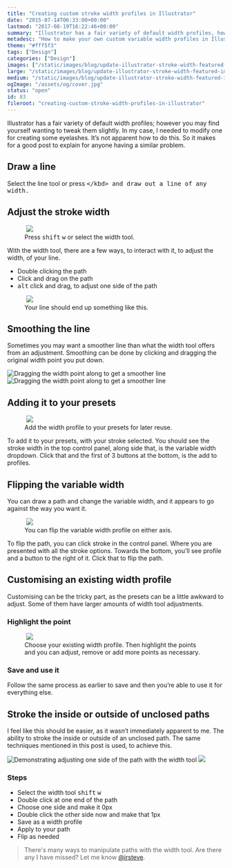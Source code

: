 ```yaml
---
title: "Creating custom stroke width profiles in Illustrator"
date: "2015-07-14T06:33:00+00:00"
lastmod: "2017-08-19T16:22:46+00:00"
summary: "Illustrator has a fair variety of default width profiles, however you may find yourself wanting to tweak them slightly. In my case I needed to tweak one, for creating some eyelashes. It’s not apparent how to do this. So it makes for a good post to explain for anyone having a similar problem."
metadesc: "How to make your own custom variable width profiles in Illustrator. Handy for adding a stroke to the inside or outside of an unclosed path or hair for brushes."
theme: "#fff5f3"
tags: ["Design"]
categories: ["Design"]
images: ["/static/images/blog/update-illustrator-stroke-width-featured-image%402x.png"]
large: "/static/images/blog/update-illustrator-stroke-width-featured-image%402x.png"
medium: "/static/images/blog/update-illustrator-stroke-width-featured-image-medium%402x.png"
ogImage: "/assets/og/cover.jpg"
status: "open"
id: 83
fileroot: "creating-custom-stroke-width-profiles-in-illustrator"
---
```


Illustrator has a fair variety of default width profiles; however you may find yourself wanting to tweak them slightly. In my case, I needed to modify one for creating some eyelashes. It’s not apparent how to do this. So it makes for a good post to explain for anyone having a similar problem.

## Draw a line
Select the line tool or press <kbd>\</kbd> and draw out a line of any width.

## Adjust the stroke width
<figure>
<img data-src="/static/images/blog/illustrator-stroke-width-tool@2x1.png" class="lazyload">
<noscript>
<Image src="/static/images/blog/illustrator-stroke-width-tool@2x1.png" width={738} height={492} />
</noscript>
<figcaption>
Press <kbd>shift</kbd> <kbd>w</kbd> or select the width tool.
</figcaption>
</figure>

With the width tool, there are a few ways, to interact with it, to adjust the width, of your line.

- Double clicking the path
- Click and drag on the path
- <kbd>alt</kbd> click and drag, to adjust one side of the path

<figure>
<img data-src="/static/images/blog/illustrator-stroke-width-example@2x.png" class="lazyload">
<noscript>
<Image src="/static/images/blog/illustrator-stroke-width-example@2x.png" width={738} height={492} />
</noscript>
<figcaption>
Your line should end up something like this.
</figcaption>
</figure>

## Smoothing the line
Sometimes you may want a smoother line than what the width tool offers from an adjustment. Smoothing can be done by clicking and dragging the original width point you put down.

<div>
<img data-src="/static/images/blog/width-smoothing.gif" alt="Dragging the width point along to get a smoother line" class="lazyload">
<noscript>
<Image src="/static/images/blog/width-smoothing.gif" alt="Dragging the width point along to get a smoother line" width={738} height={492} />
</noscript>
</div>

## Adding it to your presets
<figure>
<img data-src="/static/images/blog/width-adding-preset.gif" class="lazyload">
<noscript>
<Image src="/static/images/blog/width-adding-preset.gif" width={738} height={492} />
</noscript>
<figcaption>
Add the width profile to your presets for later reuse.
</figcaption>
</figure>

To add it to your presets, with your stroke selected. You should see the stroke width in the top control panel, along side that, is the variable width dropdown. Click that and the first of 3 buttons at the bottom, is the add to profiles.

## Flipping the variable width
You can draw a path and change the variable width, and it appears to go against the way you want it.

<figure>
<img data-src="/static/images/blog/flipping.gif" class="lazyload">
<noscript>
<Image src="/static/images/blog/flipping.gif" width={738} height={492} />
</noscript>
<figcaption>
You can flip the variable width profile on either axis.
</figcaption>
</figure>

To flip the path, you can click stroke in the control panel. Where you are presented with all the stroke options. Towards the bottom, you’ll see profile and a button to the right of it. Click that to flip the path.

## Customising an existing width profile
Customising can be the tricky part, as the presets can be a little awkward to adjust. Some of them have larger amounts of width tool adjustments.

### Highlight the point
<figure>
<img data-src="/static/images/blog/adjust-existing.gif" class="lazyload">
<noscript>
<Image src="/static/images/blog/adjust-existing.gif" width={738} height={492} />
</noscript>
<figcaption>
Choose your existing width profile. Then highlight the points and you can adjust, remove or add more points as necessary.
</figcaption>
</figure>

### Save and use it
Follow the same process as earlier to save and then you’re able to use it for everything else.

## Stroke the inside or outside of unclosed paths
I feel like this should be easier, as it wasn’t immediately apparent to me. The ability to stroke the inside or outside of an unclosed path. The same techniques mentioned in this post is used, to achieve this. 

<img data-src="/static/images/blog/adjust-width-one-side.png" class="lazyload"  alt="Demonstrating adjusting one side of the path with the width tool">
<noscript>
<Image src="/static/images/blog/adjust-width-one-side.png" width={738} height={492} />
</noscript>

### Steps
- Select the width tool <kbd>shift</kbd> <kbd>w</kbd>
- Double click at one end of the path
- Choose one side and make it 0px
- Double click the other side now and make that 1px
- Save as a width profile
- Apply to your path
- Flip as needed

> There's many ways to manipulate paths with the width tool. Are there any I have missed? Let me know <a href="https://twitter.com/irsteve">@irsteve</a>.